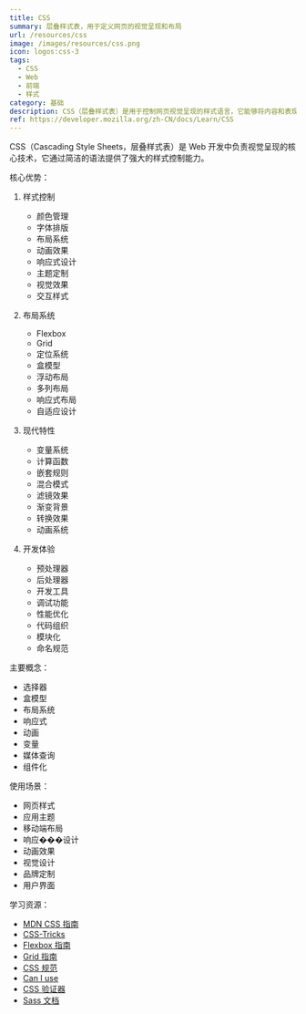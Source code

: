 ```yaml
---
title: CSS
summary: 层叠样式表，用于定义网页的视觉呈现和布局
url: /resources/css
image: /images/resources/css.png
icon: logos:css-3
tags:
  - CSS
  - Web
  - 前端
  - 样式
category: 基础
description: CSS（层叠样式表）是用于控制网页视觉呈现的样式语言，它能够将内容和表现分离，提供强大的布局和样式控制能力。
ref: https://developer.mozilla.org/zh-CN/docs/Learn/CSS
---
```


CSS（Cascading Style Sheets，层叠样式表）是 Web 开发中负责视觉呈现的核心技术，它通过简洁的语法提供了强大的样式控制能力。

核心优势：

1. 样式控制
   - 颜色管理
   - 字体排版
   - 布局系统
   - 动画效果
   - 响应式设计
   - 主题定制
   - 视觉效果
   - 交互样式

2. 布局系统
   - Flexbox
   - Grid
   - 定位系统
   - 盒模型
   - 浮动布局
   - 多列布局
   - 响应式布局
   - 自适应设计

3. 现代特性
   - 变量系统
   - 计算函数
   - 嵌套规则
   - 混合模式
   - 滤镜效果
   - 渐变背景
   - 转换效果
   - 动画系统

4. 开发体验
   - 预处理器
   - 后处理器
   - 开发工具
   - 调试功能
   - 性能优化
   - 代码组织
   - 模块化
   - 命名规范

主要概念：
- 选择器
- 盒模型
- 布局系统
- 响应式
- 动画
- 变量
- 媒体查询
- 组件化

使用场景：
- 网页样式
- 应用主题
- 移动端布局
- 响应���设计
- 动画效果
- 视觉设计
- 品牌定制
- 用户界面

学习资源：
- [MDN CSS 指南](https://developer.mozilla.org/zh-CN/docs/Learn/CSS)
- [CSS-Tricks](https://css-tricks.com/)
- [Flexbox 指南](https://css-tricks.com/snippets/css/a-guide-to-flexbox/)
- [Grid 指南](https://css-tricks.com/snippets/css/complete-guide-grid/)
- [CSS 规范](https://www.w3.org/Style/CSS/)
- [Can I use](https://caniuse.com/)
- [CSS 验证器](https://jigsaw.w3.org/css-validator/)
- [Sass 文档](https://sass-lang.com/documentation)
